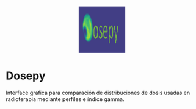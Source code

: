 <h3 align="center">
  <img src="https://github.com/LuisOlivaresJ/Dosepy-QA/blob/master/Logo Dosepy.PNG" alt="fastlane Logo" height="122" width="122"/>
</h3>


# Dosepy
Interface gráfica para comparación de distribuciones de dosis usadas en radioterapia mediante perfiles e índice gamma.
